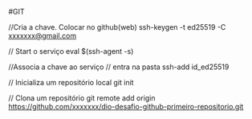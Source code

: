 #GIT

//Cria a chave. Colocar no github(web)
ssh-keygen -t ed25519 -C xxxxxxx@gmail.com

// Start o serviço
eval $(ssh-agent -s)

//Associa a chave ao serviço
// entra na pasta
ssh-add id_ed25519

// Inicializa um repositório local
git init

// Clona um repositório
git remote add origin https://github.com/xxxxxxx/dio-desafio-github-primeiro-repositorio.git
